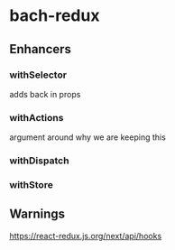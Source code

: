 # bach-redux

## Enhancers

### withSelector
adds back in props

### withActions
argument around why we are keeping this

### withDispatch

### withStore

## Warnings
https://react-redux.js.org/next/api/hooks